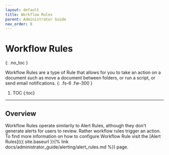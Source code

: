 ```yaml
---
layout: default
title: Workflow Rules
parent: Administrator Guide
nav_order: 8
---
```


# Workflow Rules
{: .no_toc }


Workflow Rules are a type of Rule that allows for you to take an action on a document such as move a document between folders, or run a script, or send email notifications. 
{: .fs-6 .fw-300 }

1. TOC
{:toc}

---
## Overview
Workflow Rules operate similarily to Alert Rules, although they don't generate alerts for users to review. Rather workflow rules trigger an action. To find more information on how to configure Workflow Rule visit the [Alert Rules]({{ site.baseurl }}{% link docs/administrator_guide/alerting/alert_rules.md %}) page. 